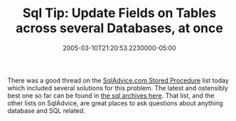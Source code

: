 ﻿---
title: "Sql Tip: Update Fields on Tables across several Databases, at once"
date: "2005-03-10T21:20:53.2230000-05:00"
description: There was a good thread on the SqlAdvice.com Stored Procedure
featuredImage: img/1846-featured.png
---

There was a good thread on the [SqlAdvice.com Stored Procedure](http://sqladvice.com/category.aspx?c=32) list today which included several solutions for this problem. The latest and ostensibly best one so far can be found in [the sql archives here](http://sqladvice.com/message.aspx?MessageID=143773). That list, and the other lists on SqlAdvice, are great places to ask questions about anything database and SQL related.

